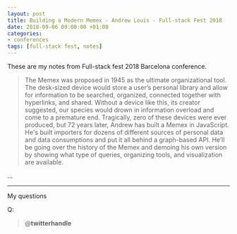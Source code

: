 ```yaml
---
layout: post
title: Building a Modern Memex - Andrew Louis - Full-stack Fest 2018
date: 2018-09-06 09:00:00 +01:00
categories:
- conferences
tags: [full-stack fest, notes]
---
```


These are my notes from Full-stack fest 2018 Barcelona conference.

> The Memex was proposed in 1945 as the ultimate organizational tool. The desk-sized device would store a user’s personal library and allow for information to be searched, organized, connected together with hyperlinks, and shared.
> Without a device like this, its creator suggested, our species would drown in information overload and come to a premature end.
> Tragically, zero of these devices were ever produced, but 72 years later, Andrew has built a Memex in JavaScript. He's built importers for dozens of different sources of personal data and data consumptions and put it all behind a graph-based API.
> He’ll be going over the history of the Memex and demoing his own version by showing what type of queries, organizing tools, and visualization are available.

...



---

My questions

Q: 

> @__twitterhandle__